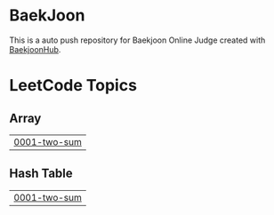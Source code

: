# BaekJoon
This is a auto push repository for Baekjoon Online Judge created with [BaekjoonHub](https://github.com/BaekjoonHub/BaekjoonHub).

<!---LeetCode Topics Start-->
# LeetCode Topics
## Array
|  |
| ------- |
| [0001-two-sum](https://github.com/HDPark95/algorithm-solving/tree/master/0001-two-sum) |
## Hash Table
|  |
| ------- |
| [0001-two-sum](https://github.com/HDPark95/algorithm-solving/tree/master/0001-two-sum) |
<!---LeetCode Topics End-->